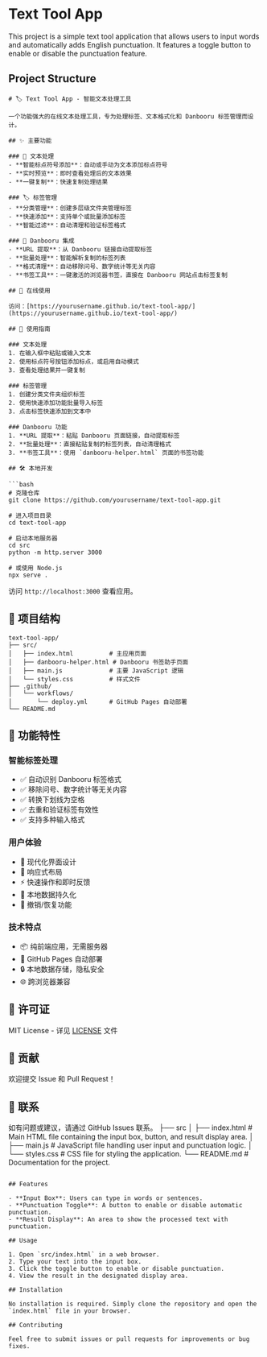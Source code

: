 # Text Tool App

This project is a simple text tool application that allows users to input words and automatically adds English punctuation. It features a toggle button to enable or disable the punctuation feature.

## Project Structure

```
# 🏷️ Text Tool App - 智能文本处理工具

一个功能强大的在线文本处理工具，专为处理标签、文本格式化和 Danbooru 标签管理而设计。

## ✨ 主要功能

### 📝 文本处理
- **智能标点符号添加**：自动或手动为文本添加标点符号
- **实时预览**：即时查看处理后的文本效果
- **一键复制**：快速复制处理结果

### 🏷️ 标签管理
- **分类管理**：创建多层级文件夹管理标签
- **快速添加**：支持单个或批量添加标签
- **智能过滤**：自动清理和验证标签格式

### 🎨 Danbooru 集成
- **URL 提取**：从 Danbooru 链接自动提取标签
- **批量处理**：智能解析复制的标签列表
- **格式清理**：自动移除问号、数字统计等无关内容
- **书签工具**：一键激活的浏览器书签，直接在 Danbooru 网站点击标签复制

## 🚀 在线使用

访问：[https://yourusername.github.io/text-tool-app/](https://yourusername.github.io/text-tool-app/)

## 📖 使用指南

### 文本处理
1. 在输入框中粘贴或输入文本
2. 使用标点符号按钮添加标点，或启用自动模式
3. 查看处理结果并一键复制

### 标签管理
1. 创建分类文件夹组织标签
2. 使用快速添加功能批量导入标签
3. 点击标签快速添加到文本中

### Danbooru 功能
1. **URL 提取**：粘贴 Danbooru 页面链接，自动提取标签
2. **批量处理**：直接粘贴复制的标签列表，自动清理格式
3. **书签工具**：使用 `danbooru-helper.html` 页面的书签功能

## 🛠️ 本地开发

```bash
# 克隆仓库
git clone https://github.com/yourusername/text-tool-app.git

# 进入项目目录
cd text-tool-app

# 启动本地服务器
cd src
python -m http.server 3000

# 或使用 Node.js
npx serve .
```

访问 `http://localhost:3000` 查看应用。

## 📁 项目结构

```
text-tool-app/
├── src/
│   ├── index.html          # 主应用页面
│   ├── danbooru-helper.html # Danbooru 书签助手页面
│   ├── main.js             # 主要 JavaScript 逻辑
│   └── styles.css          # 样式文件
├── .github/
│   └── workflows/
│       └── deploy.yml      # GitHub Pages 自动部署
└── README.md
```

## 🔧 功能特性

### 智能标签处理
- ✅ 自动识别 Danbooru 标签格式
- ✅ 移除问号、数字统计等无关内容
- ✅ 转换下划线为空格
- ✅ 去重和验证标签有效性
- ✅ 支持多种输入格式

### 用户体验
- 🎨 现代化界面设计
- 📱 响应式布局
- ⚡ 快速操作和即时反馈
- 💾 本地数据持久化
- 🔄 撤销/恢复功能

### 技术特点
- 📦 纯前端应用，无需服务器
- 🚀 GitHub Pages 自动部署
- 🔒 本地数据存储，隐私安全
- 🌐 跨浏览器兼容

## 📄 许可证

MIT License - 详见 [LICENSE](LICENSE) 文件

## 🤝 贡献

欢迎提交 Issue 和 Pull Request！

## 📧 联系

如有问题或建议，请通过 GitHub Issues 联系。
├── src
│   ├── index.html       # Main HTML file containing the input box, button, and result display area.
│   ├── main.js          # JavaScript file handling user input and punctuation logic.
│   └── styles.css       # CSS file for styling the application.
└── README.md            # Documentation for the project.
```

## Features

- **Input Box**: Users can type in words or sentences.
- **Punctuation Toggle**: A button to enable or disable automatic punctuation.
- **Result Display**: An area to show the processed text with punctuation.

## Usage

1. Open `src/index.html` in a web browser.
2. Type your text into the input box.
3. Click the toggle button to enable or disable punctuation.
4. View the result in the designated display area.

## Installation

No installation is required. Simply clone the repository and open the `index.html` file in your browser.

## Contributing

Feel free to submit issues or pull requests for improvements or bug fixes.